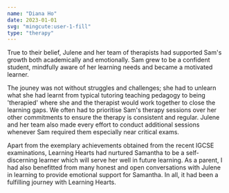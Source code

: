 ```yaml
---
name: "Diana Ho"
date: 2023-01-01
svg: "mingcute:user-1-fill"
type: "therapy"
---
```

True to their belief, Julene and her team of therapists had supported Sam's growth both academically and emotionally. Sam grew to be a confident student, mindfully aware of her learning needs and became a motivated learner.

The jouney was not without struggles and challenges; she had to unlearn what she had learnt from typical tutoring teaching pedagogy to being 'therapied' where she and the therapist would work together to close the learning gaps. We often had to prioritise Sam's therapy sessions over her other commitments to ensure the therapy is consistent and regular. Julene and her team also made every effort to conduct additional sessions whenever Sam required them especially near critical exams.

Apart from the exemplary achievements obtained from the recent IGCSE examinations, Learning Hearts had nurtured Samantha to be a self-discerning   learner which will serve her well in future learning. As a parent, I had also benefitted from many honest and open conversations with Julene in learning to provide emotional support for Samantha. In all, it had been a fulfilling journey with Learning Hearts.

